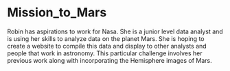 # Mission_to_Mars

Robin has aspirations to work for Nasa. She is a junior level data analyst and is using her skills to analyze data on the planet Mars. She is hoping to create a website to compile this data and display to other analysts and people that work in astronomy. This particular challenge involves her previous work along with incorporating the Hemisphere images of Mars.

